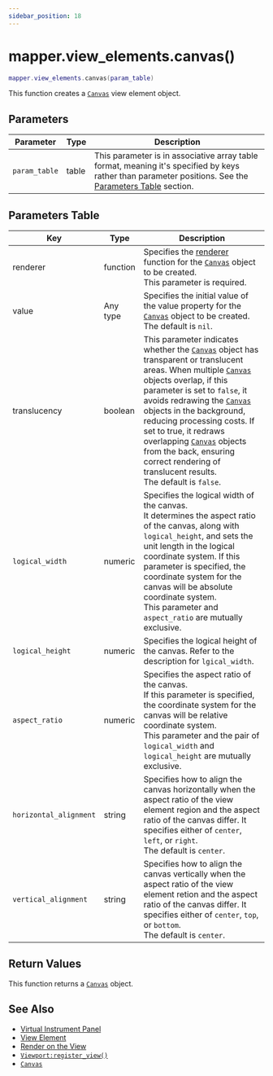 ```yaml
---
sidebar_position: 18
---
```


# mapper.view_elements.canvas()
```lua
mapper.view_elements.canvas(param_table)
```
This function creates a [`Canvas`](/libs/mapper/Canvas) view element object.


## Parameters
|Parameter|Type|Description|
|-|-|-|
|`param_table`|table|This parameter is in associative array table format, meaning it's specified by keys rather than parameter positions. See the [Parameters Table](#parameters-table) section.|


## Parameters Table
|Key|Type|Description|
|-|-|-|
|renderer|function|Specifies the [renderer](/libs/mapper/RENDER) function for the [`Canvas`](/libs/mapper/Canvas) object to be created.<br/>This parameter is required.
|value|Any type|Specifies the initial value of the value property for the [`Canvas`](/libs/mapper/Canvas) object to be created.<br/>The default is `nil`.
|translucency|boolean|This parameter indicates whether the [`Canvas`](/libs/mapper/Canvas) object has transparent or translucent areas. When multiple [`Canvas`](/libs/mapper/Canvas) objects overlap, if this parameter is set to `false`, it avoids redrawing the [`Canvas`](/libs/mapper/Canvas) objects in the background, reducing processing costs. If set to true, it redraws overlapping [`Canvas`](/libs/mapper/Canvas) objects from the back, ensuring correct rendering of translucent results.<br/>The default is `false`.
|`logical_width`|numeric|Specifies the logical width of the canvas.<br/>It determines the aspect ratio of the canvas, along with `logical_height`, and sets the unit length in the logical coordinate system. If this parameter is specified, the coordinate system for the canvas will be absolute coordinate system.<br/> This parameter and `aspect_ratio` are mutually exclusive.
|`logical_height`|numeric|Specifies the logical height of the canvas. Refer to the description for `lgical_width`.
|`aspect_ratio`|numeric|Specifies the aspect ratio of the canvas.<br/>If this parameter is specified, the coordinate system for the canvas will be relative coordinate system.<br/>This parameter and the pair of `logical_width` and `logical_height` are mutually exclusive.
|`horizontal_alignment`|string|Specifies how to align the canvas horizontally when the aspect ratio of the view element region and the aspect ratio of the canvas differ. It specifies either of `center`, `left`, or `right`.<br/>The default is `center`.
|`vertical_alignment`|string|Specifies how to align the canvas vertically when the aspect ratio of the view element retion and the aspect ratio of the canvas differ. It specifies either of `center`, `top`, or `bottom`.<br/>The default is `center`.


## Return Values
This function returns a [`Canvas`](/libs/mapper/Canvas) object.

## See Also
- [Virtual Instrument Panel](/guide/virtual_instrument_panel)
- [View Element](/guide/virtual_instrument_panel#view-element)
- [Render on the View](/guide/virtual_instrument_panel#render-on-the-view)
- [`Viewport:register_view()`](/libs/mapper/Viewport/Viewport-register_view)
- [`Canvas`](/libs/mapper/Canvas)
